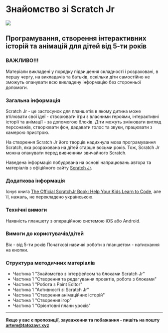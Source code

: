 # Знайомство зі Scratch Jr

![](https://www.scratchjr.org/images/scratchjrlogo.png)

## Програмування, створення інтерактивних історій та анімацій для дітей від 5-ти років

### ВАЖЛИВО!!!

Матеріали викладені у порядку підвищення складності і розраховані, в першу чергу, на викладачів та батьків, оскільки діти самостійно не зможуть опанувати всю викладену інформацію без сторонньої допомоги. 

### Загальна інформація

Scratch Jr - це застосунок для планшетів в якому дитина може втілювати свої ідеї - створювати ігри з власними героями, інтерактивні історії та анімації - за допомогою блоків. Діти можуть змінювати вигляд персонажів, створювати фон, дадавати голос та звуки, працювати з камерою пристрою.

На створення Scratch Jr його творців надихнула мова програмування Scratch, яка розрахована на дітей старше восьми років. Тож, Scratch Jr можна опанувати перед вивченням звичайного Scratch.

Наведена інформація побудована на основі напрацювань автора та матеріалів з офіційного сайту [Scratch Jr](https://www.scratchjr.org).

### Додаткова інформація

Існує книга [The Official ScratchJr Book: Help Your Kids Learn to Code](https://www.amazon.com/Official-ScratchJr-Book-Help-Learn/dp/1593276710/), але її, нажаль, не перекладено українською.

### Технічні вимоги

Наявність планшету з операційною системою iOS або Android.

### Вимоги до користувачів/дітей

Вік - від 5-ти років
Початкові навичкі роботи з планшетом - натискання на кнопки.

### Структура методичних матеріалів

- Частина 1 "Знайомство з інтерфейсом та блоками Scratch Jr"
- Частина 1 "Створення та редагування проектів, робота з блоками"
- Частина 1 "Робота з Paint Editor"
- Частина 1 "Активності зі Scratch Jr"
- Частина 1 "Створення анімаційних історій"
- Частина 1 "Створення ігор"
- Частина 1 "Орієнтовні плани уроків"

___

**Якщо у вас є пропозиції, зауваження та побажання - пишіть на пошту artem@tatozavr.xyz**
